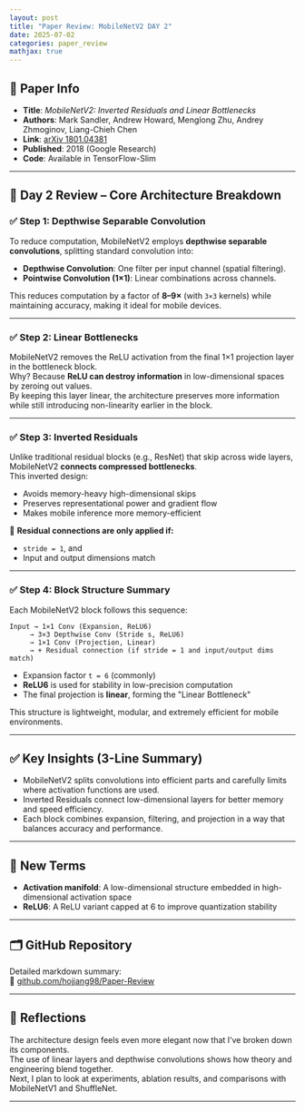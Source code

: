 ```yaml
---
layout: post
title: "Paper Review: MobileNetV2 DAY 2"
date: 2025-07-02
categories: paper_review
mathjax: true
---
```


## 📌 Paper Info

- **Title**: *MobileNetV2: Inverted Residuals and Linear Bottlenecks*  
- **Authors**: Mark Sandler, Andrew Howard, Menglong Zhu, Andrey Zhmoginov, Liang-Chieh Chen  
- **Link**: [arXiv 1801.04381](https://arxiv.org/abs/1801.04381)  
- **Published**: 2018 (Google Research)  
- **Code**: Available in TensorFlow-Slim  

---

## 🧠 Day 2 Review – Core Architecture Breakdown

### ✅ Step 1: Depthwise Separable Convolution

To reduce computation, MobileNetV2 employs **depthwise separable convolutions**, splitting standard convolution into:
- **Depthwise Convolution**: One filter per input channel (spatial filtering).
- **Pointwise Convolution (1×1)**: Linear combinations across channels.

This reduces computation by a factor of **8–9×** (with `3×3` kernels) while maintaining accuracy, making it ideal for mobile devices.

---

### ✅ Step 2: Linear Bottlenecks

MobileNetV2 removes the ReLU activation from the final 1×1 projection layer in the bottleneck block.  
Why? Because **ReLU can destroy information** in low-dimensional spaces by zeroing out values.  
By keeping this layer linear, the architecture preserves more information while still introducing non-linearity earlier in the block.

---

### ✅ Step 3: Inverted Residuals

Unlike traditional residual blocks (e.g., ResNet) that skip across wide layers, MobileNetV2 **connects compressed bottlenecks**.  
This inverted design:
- Avoids memory-heavy high-dimensional skips  
- Preserves representational power and gradient flow  
- Makes mobile inference more memory-efficient

📌 **Residual connections are only applied if:**
- `stride = 1`, and  
- Input and output dimensions match

---

### ✅ Step 4: Block Structure Summary

Each MobileNetV2 block follows this sequence:

```
Input → 1×1 Conv (Expansion, ReLU6)  
     → 3×3 Depthwise Conv (Stride s, ReLU6)  
     → 1×1 Conv (Projection, Linear)  
     → + Residual connection (if stride = 1 and input/output dims match)
```

- Expansion factor `t = 6` (commonly)
- **ReLU6** is used for stability in low-precision computation
- The final projection is **linear**, forming the "Linear Bottleneck"

This structure is lightweight, modular, and extremely efficient for mobile environments.

---

## ✅ Key Insights (3-Line Summary)

- MobileNetV2 splits convolutions into efficient parts and carefully limits where activation functions are used.  
- Inverted Residuals connect low-dimensional layers for better memory and speed efficiency.  
- Each block combines expansion, filtering, and projection in a way that balances accuracy and performance.

---

## 📘 New Terms

- **Activation manifold**: A low-dimensional structure embedded in high-dimensional activation space  
- **ReLU6**: A ReLU variant capped at 6 to improve quantization stability

---

## 🗂 GitHub Repository

Detailed markdown summary:  
🔗 [github.com/hojjang98/Paper-Review](https://github.com/hojjang98/Paper-Review/blob/main/vision/01_mobilenetv2/summary.md)

---

## 💭 Reflections

The architecture design feels even more elegant now that I’ve broken down its components.  
The use of linear layers and depthwise convolutions shows how theory and engineering blend together.  
Next, I plan to look at experiments, ablation results, and comparisons with MobileNetV1 and ShuffleNet.

---
